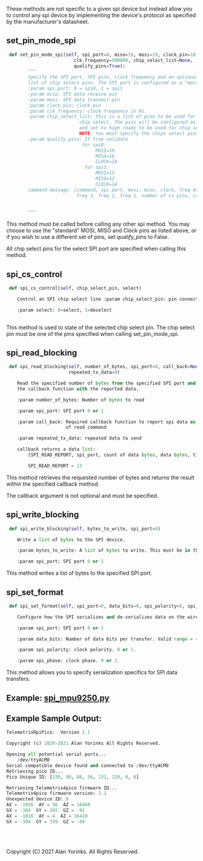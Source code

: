 These methods are not specific to a given spi device but instead allow you to control
any spi device by implementing the device's protocol as specified by the 
manufacturer's datasheet.

## set_pin_mode_spi
```python
 def set_pin_mode_spi(self, spi_port=0, miso=16, mosi=19, clock_pin=18,
                         clk_frequency=500000, chip_select_list=None,
                         qualify_pins=True):
        """
        Specify the SPI port, SPI pins, clock frequency and an optional
        list of chip select pins. The SPI port is configured as a "master".
        :param spi_port: 0 = spi0, 1 = spi1
        :param miso: SPI data receive pin
        :param mosi: SPI data transmit pin 
        :param clock_pin: clock pin
        :param clk_frequency: clock frequency in Hz.
        :param chip_select_list: this is a list of pins to be used for
                           chip select. The pins will be configured as output,
                           and set to high ready to be used for chip select.
                           NOTE: You must specify the chips select pins here!
        :param qualify_pins: If true validate
                            for spi0:
                                 MOSI=19
                                 MISO=16
                                 CLOCK=18
                             for spi1:
                                 MOSI=15
                                 MISO=12
                                 CLOCK=14
        cammand message: [command, spi port, mosi, miso, clock, freq msb,
                          freq 3, freq 2, freq 1, number of cs pins, cs pins...]
                          
        
        """
```

This method must be called before calling any other spi method. You may choose
to use the "standard" MOSI, MISO and Clock pins as listed above, or if you wish to use
a different set of pins, set *qualify_pins* to False. 

All chip select pins for the select SPI port are specified when calling this method.

## spi_cs_control
```python
 def spi_cs_control(self, chip_select_pin, select)

    Control an SPI chip select line :param chip_select_pin: pin connected to CS

    :param select: 0=select, 1=deselect
    
```
This method is used to state of the selected chip select pin. The chip select pin must be
one of the pins specified when calling set_pin_mode_spi.


## spi_read_blocking

```python
 def spi_read_blocking(self, number_of_bytes, spi_port=0, call_back=None, 
                       repeated_tx_data=0)

    Read the specified number of bytes from the specified SPI port and call 
    the callback function with the reported data.

    :param number_of_bytes: Number of bytes to read

    :param spi_port: SPI port 0 or 1

    :param call_back: Required callback function to report spi data as a result 
                      of read command

    :param repeated_tx_data: repeated data to send

    callback returns a data list:
        [SPI_READ_REPORT, spi_port, count of data bytes, data bytes, time-stamp]

        SPI_READ_REPORT = 13

```
This method retrieves the requested number of bytes and returns 
the result within the specified callback method. 

The callback argument is not optional and must be specified.

## spi_write_blocking

```python
 def spi_write_blocking(self, bytes_to_write, spi_port=0)

    Write a list of bytes to the SPI device.

    :param bytes_to_write: A list of bytes to write. This must be in the form of a list.

    :param spi_port: SPI port 0 or 1

```
This method writes a list of bytes to the specified SPI port.

## spi_set_format

```python
 def spi_set_format(self, spi_port=0, data_bits=8, spi_polarity=0, spi_phase=0)

    Configure how the SPI serializes and de-serializes data on the wire.

    :param spi_port: SPI port 0 or 1

    :param data_bits: Number of data bits per transfer. Valid range = 4-16

    :param spi_polarity: clock polarity. 0 or 1.

    :param spi_phase: clock phase. 0 or 1.
```
This method allows you to specify serialization specifics for SPI data transfers.


## Example: [spi_mpu9250.py](https://github.com/MrYsLab/telemetrix-rpi-pico/blob/master/examples/spi_mpu9250.py)

## Example Sample Output:
```python
TelemetrixRpiPico:  Version 1.1

Copyright (c) 2020-2021 Alan Yorinks All Rights Reserved.

Opening all potential serial ports...
	/dev/ttyACM0
Serial compatible device found and connected to /dev/ttyACM0
Retrieving pico ID...
Pico Unique ID: [230, 96, 88, 56, 131, 120, 0, 0]

Retrieving Telemetrix4pico firmware ID...
Telemetrix4pico firmware version: 1.1
Unexpected device ID: 0
AX = -1056  AY = 56  AZ = 16468  
GX = -384  GY = 345  GZ = -91  
AX = -1016  AY = 4  AZ = 16420  
GX = -394  GY = 339  GZ = -80  
```

<br>
<br>

Copyright (C) 2021 Alan Yorinks. All Rights Reserved.
